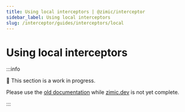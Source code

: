 ```yaml
---
title: Using local interceptors | @zimic/interceptor
sidebar_label: Using local interceptors
slug: /interceptor/guides/interceptors/local
---
```


# Using local interceptors

:::info

🚧 This section is a work in progress.

Please use the [old documentation](https://github.com/zimicjs/zimic/wiki) while [zimic.dev](https://zimic.dev) is not
yet complete.

:::
